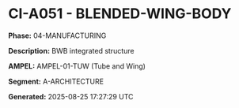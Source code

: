 # CI-A051 - BLENDED-WING-BODY

**Phase:** 04-MANUFACTURING

**Description:** BWB integrated structure

**AMPEL:** AMPEL-01-TUW (Tube and Wing)

**Segment:** A-ARCHITECTURE

**Generated:** 2025-08-25 17:27:29 UTC
